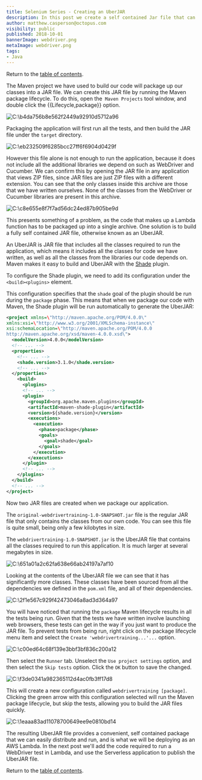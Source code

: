 ```yaml
---
title: Selenium Series - Creating an UberJAR
description: In this post we create a self contained Jar file that can be deployed to AWS Lambda
author: matthew.casperson@octopus.com
visibility: public
published: 2018-10-01
bannerImage: webdriver.png
metaImage: webdriver.png
tags:
- Java
---
```


Return to the [table of contents](../0-toc/webdriver-toc.md).

The Maven project we have used to build our code will package up our classes into a JAR file. We can create this JAR file by running the Maven package lifecycle. To do this, open the` Maven Projects` tool window, and double click the {{Lifecycle,package}} option. 

![C:\\b4da756b8e562f2449a92910d5712a96](image1.png "width=500")

Packaging the application will first run all the tests, and then build the JAR file under the `target` directory.

![C:\\eb232509f6285bcc27ff6f6904d0429f](image2.png "width=500")

However this file alone is not enough to run the application, because it does not include all the additional libraries we depend on such as WebDriver and Cucumber. We can confirm this by opening the JAR file in any application that views ZIP files, since JAR files are just ZIP files with a different extension. You can see that the only classes inside this archive are those that we have written ourselves. None of the classes from the WebDriver or Cucumber libraries are present in this archive.

![C:\\c8e655e8f7f7ad56dc24ed87b905be9d](image3.png "width=500")

This presents something of a problem, as the code that makes up a Lambda function has to be packaged up into a single archive. One solution is to build a fully self contained JAR file, otherwise known as an UberJAR.

An UberJAR is JAR file that includes all the classes required to run the application, which means it includes all the classes for code we have written, as well as all the classes from the libraries our code depends on. Maven makes it easy to build and UberJAR with the [Shade](https://maven.apache.org/plugins/maven-shade-plugin/) plugin.

To configure the Shade plugin, we need to add its configuration under the `<build><plugins>` element.

This configuration specifies that the `shade` goal of the plugin should be run during the `package` phase. This means that when we package our code with Maven, the Shade plugin will be run automatically to generate the UberJAR:

```xml
<project xmlns=\"http://maven.apache.org/POM/4.0.0\"
xmlns:xsi=\"http://www.w3.org/2001/XMLSchema-instance\"
xsi:schemaLocation=\"http://maven.apache.org/POM/4.0.0
http://maven.apache.org/xsd/maven-4.0.0.xsd\">
  <modelVersion>4.0.0</modelVersion>
  <!-- ... -->
  <properties>
    <!-- ... -->
    <shade.version>3.1.0</shade.version>
    <!-- ... -->
  </properties>
    <build>
      <plugins>
      <!-- ... -->
      <plugin>
        <groupId>org.apache.maven.plugins</groupId>
        <artifactId>maven-shade-plugin</artifactId>
        <version>${shade.version}</version>
        <executions>
          <execution>
            <phase>package</phase>
            <goals>
              <goal>shade</goal>
            </goals>
          </execution>
        </executions>
      </plugin>
      <!-- ... -->
    </plugins>
  </build>
  <!-- ... -->
</project>
```

Now two JAR files are created when we package our application.

The `original-webdrivertraining-1.0-SNAPSHOT.jar` file is the regular JAR file that only contains the classes from our own code. You can see this file is quite small, being only a few kilobytes in size.

The `webdrivertraining-1.0-SNAPSHOT.jar` is the UberJAR file that contains all the classes required to run this application. It is much larger at several megabytes in size.

![C:\\651a01a2c62fa638e66ab24197a7af10](image4.png "width=500")

Looking at the contents of the UberJAR file we can see that it has significantly more classes. These classes have been sourced from all the dependencies we defined in the `pom.xml` file, and all of their dependencies.

![C:\\2f1e567c929f42473046a8ad3d364a97](image5.png "width=500")

You will have noticed that running the `package` Maven lifecycle results in all the tests being run. Given that the tests we have written involve launching web browsers, these tests can get in the way if you just want to produce the JAR file. To prevent tests from being run, right click on the package lifecycle menu item and select the `Create
'webdrivertraining...'...` option.

![C:\\c00ed64c68f139e3bbf3bf836c200a12](image6.png "width=500")

Then select the `Runner` tab. Unselect the `Use project settings` option, and then select the `Skip tests` option. Click the `OK` button to save the changed.

![C:\\f3de0341a982365112d4ac0fb3ff17d8](image7.png "width=500")

This will create a new configuration called `webdrivertraining [package]`. Clicking the green arrow with this configuration selected will run the Maven package lifecycle, but skip the tests, allowing you to build the JAR files quickly.

![C:\\1eaaa83ad11078700649ee9e0810bd14](image8.png "width=500")

The resulting UberJAR file provides a convenient, self contained package that we can easily distribute and run, and is what we will be deploying as an AWS Lambda. In the next post we'll add the code required to run a WebDriver test in Lambda, and use the Serverless application to publish the UberJAR file.

Return to the [table of contents](../0-toc/webdriver-toc.md).
